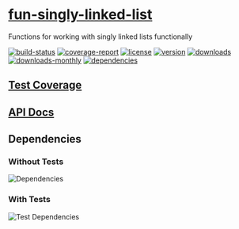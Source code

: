 # [fun-singly-linked-list](https://bagrounds.gitlab.io/fun-singly-linked-list)

Functions for working with singly linked lists functionally

[![build-status](https://gitlab.com/bagrounds/fun-singly-linked-list/badges/master/build.svg)](https://gitlab.com/bagrounds/fun-singly-linked-list/commits/master)
[![coverage-report](https://gitlab.com/bagrounds/fun-singly-linked-list/badges/master/coverage.svg)](https://gitlab.com/bagrounds/fun-singly-linked-list/commits/master)
[![license](https://img.shields.io/npm/l/fun-singly-linked-list.svg)](https://www.npmjs.com/package/fun-singly-linked-list)
[![version](https://img.shields.io/npm/v/fun-singly-linked-list.svg)](https://www.npmjs.com/package/fun-singly-linked-list)
[![downloads](https://img.shields.io/npm/dt/fun-singly-linked-list.svg)](https://www.npmjs.com/package/fun-singly-linked-list)
[![downloads-monthly](https://img.shields.io/npm/dm/fun-singly-linked-list.svg)](https://www.npmjs.com/package/fun-singly-linked-list)
[![dependencies](https://david-dm.org/bagrounds/fun-singly-linked-list/status.svg)](https://david-dm.org/bagrounds/fun-singly-linked-list)

## [Test Coverage](https://bagrounds.gitlab.io/fun-singly-linked-list/coverage/lcov-report/index.html)

## [API Docs](https://bagrounds.gitlab.io/fun-singly-linked-list/index.html)

## Dependencies

### Without Tests

![Dependencies](https://bagrounds.gitlab.io/fun-singly-linked-list/img/dependencies.svg)

### With Tests

![Test Dependencies](https://bagrounds.gitlab.io/fun-singly-linked-list/img/dependencies-test.svg)

